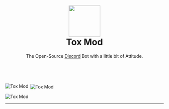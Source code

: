 <h1 align='center'><img src="https://toxmod.xyz/images/ToxModLogo.gif" height='100px' width='100px' />
 <br>
   Tox Mod
 <br>

</h1>
<p align="center">The Open-Source <a href="https
://toxmod.xyz/discord">Discord</a> Bot 
with a little bit of Attitude.</p>
<br /><br /><br />
<p><img align="left" src="https://github-readme-stats.vercel.app/api/top-langs?username=Tox-Mod&show_icons=true&locale=en&layout=compact" alt="Tox Mod" /></p>
<p>&nbsp;<img align="center" src="https://github-readme-stats.vercel.app/api?username=Tox-Mod&show_icons=true&locale=en" alt="Tox Mod" /></p>
<p><img align="center" src="https://github-readme-streak-stats.herokuapp.com/?user=Tox-Mod&" alt="Tox Mod" /></p>
</div>
<hr>
